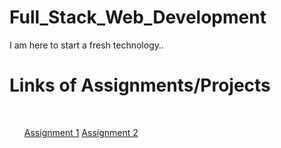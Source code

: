 # Full_Stack_Web_Development
I am here to start a fresh technology..
<br>
<h1>Links of Assignments/Projects</h1>
<br>
<ol>
  <a href="http://127.0.0.1:5500/assign1.html">Assignment 1</a>
  <a href="http://127.0.0.1:5500/assign2.html">Assignment 2</a>
</ol>

  
